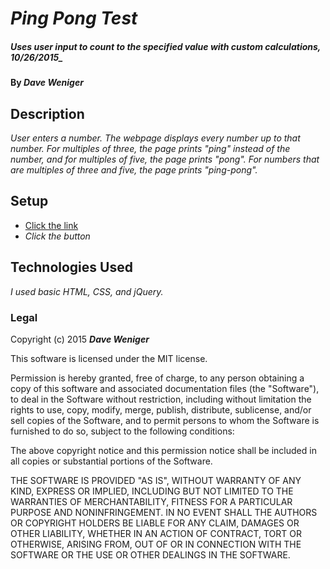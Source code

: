 # _Ping Pong Test_

##### Uses user input to count to the specified value with custom calculations, 10/26/2015_

#### By _**Dave Weniger**_

## Description

_User enters a number.  The webpage displays every number up to that number. For multiples of three, the page prints "ping" instead of the number, and for multiples of five, the page prints "pong". For numbers that are multiples of three and five, the page prints "ping-pong"._

## Setup

* [Click the link](http://daversion.github.io/ping-pong-test/)
* _Click the button_


## Technologies Used

_I used basic HTML, CSS, and jQuery._

### Legal

Copyright (c) 2015 **_Dave Weniger_**

This software is licensed under the MIT license.

Permission is hereby granted, free of charge, to any person obtaining a copy
of this software and associated documentation files (the "Software"), to deal
in the Software without restriction, including without limitation the rights
to use, copy, modify, merge, publish, distribute, sublicense, and/or sell
copies of the Software, and to permit persons to whom the Software is
furnished to do so, subject to the following conditions:

The above copyright notice and this permission notice shall be included in
all copies or substantial portions of the Software.

THE SOFTWARE IS PROVIDED "AS IS", WITHOUT WARRANTY OF ANY KIND, EXPRESS OR
IMPLIED, INCLUDING BUT NOT LIMITED TO THE WARRANTIES OF MERCHANTABILITY,
FITNESS FOR A PARTICULAR PURPOSE AND NONINFRINGEMENT. IN NO EVENT SHALL THE
AUTHORS OR COPYRIGHT HOLDERS BE LIABLE FOR ANY CLAIM, DAMAGES OR OTHER
LIABILITY, WHETHER IN AN ACTION OF CONTRACT, TORT OR OTHERWISE, ARISING FROM,
OUT OF OR IN CONNECTION WITH THE SOFTWARE OR THE USE OR OTHER DEALINGS IN
THE SOFTWARE.
